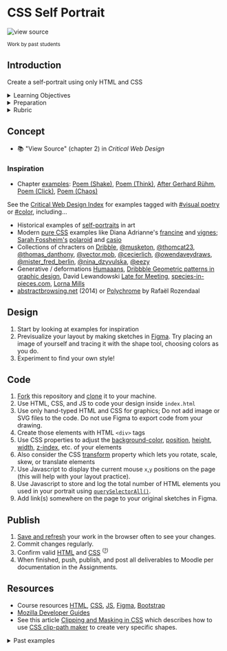 
# CSS Self Portrait

![view source](assets/img/portraits.png)

<sup>Work by past students</sup>



## Introduction

Create a self-portrait using only HTML and CSS

<details>
<summary>Learning Objectives</summary>

Students who complete this assignment will be able to:

- Recall the different values of the CSS `position` property and appropriate uses for each
- Describe the CSS box model and its components
- Compare methods for changing the color of web elements with CSS
- Use HTML, CSS, JS to code a web page with a creative self-portrait

</details>

<details>
<summary>Preparation</summary>

Complete the following to prepare for this assignment. See [Resources](#resources) for additional information as needed.

- Figma Tutorial: [Pen Tool Basics & Vector Networks](https://www.youtube.com/watch?v=5x2uHUB_pzw) (3:47)
- [Codecademy: JS 1-1 Introduction to Javascript](https://www.codecademy.com/learn/introduction-to-javascript) (1–8)
- [Codecademy: CSS 2-1 The Box Model](https://www.codecademy.com/learn/learn-css) (1-17)
- [Codecademy: CSS 2-2 Changing the Box Model](https://www.codecademy.com/learn/learn-css) (1-5)
- [Codecademy: CSS 3-1 Display and Positioning](https://www.codecademy.com/learn/learn-css) (1-12)
- Quiz 2 - Document Standards
- Course content listed on the schedule

</details>

<details>
<summary>Rubric</summary>
See Moodle.
</details>



## Concept

- 📚 "View Source" (chapter 2) in *Critical Web Design*




### Inspiration

- Chapter [examples](https://omundy.github.io/critical-web-design-book/#chapter-2-view-source): 
[Poem (Shake)](https://omundy.github.io/critical-web-design-book/02-view-source/examples/poem-shake.html), 
[Poem (Think)](https://omundy.github.io/critical-web-design-book/02-view-source/examples/poem-think.html), 
[After Gerhard Rühm](https://omundy.github.io/critical-web-design-book/02-view-source/examples/after-ruhm.html), 
[Poem (Click)](https://omundy.github.io/critical-web-design-book/02-view-source/examples/poem-click.html), 
[Poem (Chaos)](https://omundy.github.io/critical-web-design-book/02-view-source/examples/poem-chaos.html) 

See the [Critical Web Design Index](https://omundy.github.io/critical-web-design-index/) for examples tagged with [#visual poetry](https://omundy.github.io/critical-web-design-index#visual%20poetry) or [#color](https://omundy.github.io/critical-web-design-index#color), including...

- Historical examples of [self-portraits](https://mymodernmet.com/famous-self-portraits/) in art
- Modern [pure CSS](https://css-art.com/) examples like Diana Adrianne's [francine](https://diana-adrianne.com/purecss-francine/) and [vignes](https://diana-adrianne.com/purecss-vignes/);  [Sarah Fossheim's](https://fossheim.io/) [polaroid](https://css-art.com/polaroid-camera-in-css/) and [casio](https://css-art.com/casiopt-1-css/) 
- Collections of chracters on [Dribble](https://dribbble.com/search/flat%20characters), [@musketon](https://www.instagram.com/musketon/), [@thomcat23](https://www.instagram.com/thomcat23/), [@thomas_danthony](https://www.instagram.com/thomas_danthony/), [@vector.mob](https://www.instagram.com/vector.mob/), [@cecierlich](https://www.instagram.com/cecierlich/), [@owendaveydraws](https://www.instagram.com/owendaveydraws/), [@mister_fred_berlin](https://www.instagram.com/mister_fred_berlin/), [@nina_dzyvulska](https://www.instagram.com/nina_dzyvulska/), [@eezy](https://www.instagram.com/eezy/)
- Generative / deformations [Humaaans](https://www.humaaans.com/), [Dribbble Geometric patterns in graphic design](https://dribbble.com/stories/2020/11/11/simple-geometric-pattern-inspiration), David Lewandowski [Late for Meeting](https://vimeo.com/78424222), [species-in-pieces.com](http://species-in-pieces.com/), [Lorna Mills](https://www.instagram.com/lorna.mills/?hl=en)
- [abstractbrowsing.net](http://www.abstractbrowsing.net) (2014) or [Polychrome](https://www.instagram.com/p/ChcOtIDrWOw/?hl=en) by Rafaël Rozendaal




## Design

1. Start by looking at examples for inspiration
1. Previsualize your layout by making sketches in [Figma](https://www.youtube.com/watch?v=AJK9NBGL5Bk). Try placing an image of yourself and tracing it with the shape tool, choosing colors as you do. 
1. Experiment to find your own style!


## Code

1. [Fork](https://docs.github.com/en/get-started/quickstart/fork-a-repo#forking-a-repository) this repository and [clone](https://docs.github.com/en/get-started/quickstart/fork-a-repo#cloning-your-forked-repository) it to your machine.
1. Use HTML, CSS, and JS to code your design inside `index.html`
1. Use only hand-typed HTML and CSS for graphics; Do not add image or SVG files to the code. Do not use Figma to export code from your drawing.
1. Create those elements with HTML `<div>` tags
1. Use CSS properties to adjust the [background-color](https://developer.mozilla.org/en-US/docs/Web/CSS/background-color), [position](https://developer.mozilla.org/en-US/docs/Web/CSS/position), [height](https://developer.mozilla.org/en-US/docs/Web/CSS/height), [width](https://developer.mozilla.org/en-US/docs/Web/CSS/width), [z-index](https://developer.mozilla.org/en-US/docs/Web/CSS/z-index), etc. of your elements
1. Also consider the CSS [transform](https://developer.mozilla.org/en-US/docs/Web/CSS/transform) property which lets you rotate, scale, skew, or translate elements
1. Use Javascript to display the current mouse `x`,`y` positions on the page (this will help with your layout practice).
1. Use Javascript to store and log the total number of HTML elements you used in your portrait using [`querySelectorAll()`](https://developer.mozilla.org/en-US/docs/Web/API/Document/querySelectorAll).
1. Add link(s) somewhere on the page to your original sketches in Figma.


## Publish

1. [Save and refresh](https://github.com/omundy/learn-computing/blob/main/topics/keyboard-shortcuts.md#web-development-edit-save-refresh-loop) your work in the browser often to see your changes.
1. Commit changes regularly.
1. Confirm valid [HTML](https://validator.w3.org/) and [CSS](https://jigsaw.w3.org/css-validator/) <sup>([?](https://github.com/omundy/dig245-critical-web-design/blob/main/topics/html-css/css.md#css-validation))</sup>
1. When finished, push, publish, and post all deliverables to Moodle per documentation in the Assignments.



## Resources

- Course resources [HTML](https://github.com/omundy/dig245-critical-web-design/blob/main/topics/html-css/html.md), [CSS](https://github.com/omundy/dig245-critical-web-design/blob/main/topics/html-css/css.md), [JS](https://github.com/omundy/dig245-critical-web-design/blob/main/topics/javascript/javascript.md), [Figma](https://github.com/omundy/dig245-critical-web-design#figma), [Bootstrap](https://github.com/omundy/dig245-critical-web-design#bootstrap)
- [Mozilla Developer Guides](https://developer.mozilla.org/en-US/docs/Web/Guide)
- See this article [Clipping and Masking in CSS](https://css-tricks.com/clipping-masking-css/) which describes how to use [CSS clip-path maker](https://bennettfeely.com/clippy/) to create very specific shapes.




<details>
<summary>Past examples</summary>
  
- 2023
    [Jeremy](https://jeremykemp1.github.io/dig245-css-self-portrait/)
    [David](https://yodering.github.io/dig245-css-self-portrait/)
    [Erika](https://erikan14.github.io/dig245-css-self-portrait/)
- 2022 
    [Zoe](https://zoearen.github.io/dig245-css-self-portrait/)
    [Gaby](https://gasanclimenti.github.io/dig245-css-self-portrait/)
    [Awais](https://awabid.github.io/dig245-css-self-portrait/)
    [Lillian](https://limilano.github.io/dig245-css-self-portrait/)
- 2021
    [Owen](https://codepen.io/owenmundy/pen/qBzgMpQ?editors=1100)
    [Drew](https://drdibble.github.io/dig245-css-self-portrait/)
    [Annelise](https://anclaire.github.io/dig245-css-self-portrait/)
    [Evan](https://evrothman.github.io/dig245-css-self-portrait/)
    [Anh](https://anhhoang1402.github.io/dig245-css-self-portrait/)
    [Erina](https://erlee1.github.io/dig245-css-self-portrait/)
    [Caroline](https://casigl.github.io/dig245-css-self-portrait/)
    [Henry](https://hehowell.github.io/dig245-css-self-portrait/)
- 2017 <!-- https://omundy.wordpress.com/2017/09/18/web-art-box-model-self-portraits-fall-2017/ -->
    [Katie](https://jsfiddle.net/ow3n/yrvsLo9w/)
    [Ted](https://jsfiddle.net/ow3n/1jmzworg/)
    [Lauren](https://jsfiddle.net/ow3n/v1wpkyj4/)
- 2015 <!-- https://omundy.wordpress.com/2015/03/30/web1-spring-2015-self-portrait-highlights/ -->
    [Colson](https://jsfiddle.net/ow3n/k1s4x5fh/)
    [Connor](https://jsfiddle.net/ow3n/rn40ho6z/)
    [Jacob](https://jsfiddle.net/ow3n/t4n2wdp9/)
    [Felicia](https://jsfiddle.net/ow3n/3fpxqosh/)
- 2014 <!-- https://omundy.wordpress.com/2014/10/22/web1-box-model-self-portrait-post-here/ -->
    [Scott](http://jsfiddle.net/ow3n/ozvm215d/)
    [Ashley](http://jsfiddle.net/ow3n/vghc93zw/)
    [Michele](http://jsfiddle.net/ow3n/251dy8mz/)

</details>
